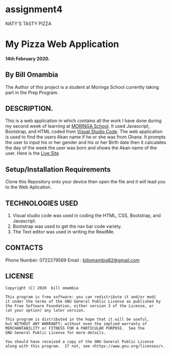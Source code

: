 # assignment4
NATY'S TASTY PIZZA
# My Pizza Web Application
#### 14th February 2020.
## By Bill Omambia
The Author of this project is a student at Moringa School currently taking part in the Prep Program.

## DESCRIPTION.
This is a web application in which contains all the work I have done during my second week of learning at [MORINGA School](https://moringaschool.com/). It used Javascript, Bootstrap, and HTML coded from [Visual Studio Code](https://code.visualstudio.com/). The web application is used to find the users Akan name if he or she was from Ghana. It prompts the user to input his or her gender and his or her Birth date then it calculates the day of the week the user was born and shows the Akan name of the user.
Here is the [Live Site](https://billomambia.github.io/assignment4/)

## Setup/Installation Requirements
Clone this Repository onto your device then open the file and it will lead you to the Web Aplication.

## TECHNOLOGIES USED
1. Visual studio code was used in coding the HTML, CSS, Bootstrap, and Javascript.
2. Bootstrap was used to get the nav bar code variety.
3. The Text editor was used in writing the ReadMe.

## CONTACTS
Phone Number: 0722279569
Email : billomambia82@gmail.com

## LICENSE
    Copyright (C) 2020  bill omambia

    This program is free software: you can redistribute it and/or modi
    it under the terms of the GNU General Public License as published by
    the Free Software Foundation, either version 3 of the License, or
    (at your option) any later version.

    This program is distributed in the hope that it will be useful,
    but WITHOUT ANY WARRANTY; without even the implied warranty of
    MERCHANTABILITY or FITNESS FOR A PARTICULAR PURPOSE.  See the
    GNU General Public License for more details.

    You should have received a copy of the GNU General Public License
    along with this program.  If not, see <https://www.gnu.org/licenses/>.
